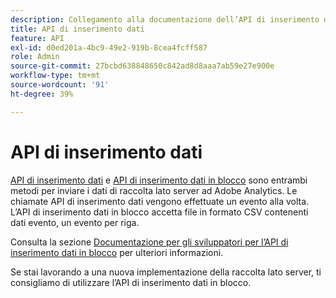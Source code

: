 ```yaml
---
description: Collegamento alla documentazione dell’API di inserimento dati.
title: API di inserimento dati
feature: API
exl-id: d0ed201a-4bc9-49e2-919b-8cea4fcff587
role: Admin
source-git-commit: 27bcbd638848650c842ad8d8aaa7ab59e27e900e
workflow-type: tm+mt
source-wordcount: '91'
ht-degree: 39%

---
```


# API di inserimento dati

[API di inserimento dati](https://github.com/AdobeDocs/analytics-1.4-apis/blob/master/docs/data-insertion-api/index.md) e [API di inserimento dati in blocco](../bulk-data-insertion-api/bulk-data-insert.md) sono entrambi metodi per inviare i dati di raccolta lato server ad Adobe Analytics. Le chiamate API di inserimento dati vengono effettuate un evento alla volta. L’API di inserimento dati in blocco accetta file in formato CSV contenenti dati evento, un evento per riga.

Consulta la sezione [Documentazione per gli sviluppatori per l’API di inserimento dati in blocco](https://developer.adobe.com/analytics-apis/docs/2.0/guides/endpoints/bulk-data-insertion/) per ulteriori informazioni.

Se stai lavorando a una nuova implementazione della raccolta lato server, ti consigliamo di utilizzare l’API di inserimento dati in blocco.
